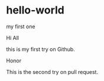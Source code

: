 # hello-world
my first one

Hi All

this is my first try on Github.

Honor


This is the second try on pull request.
